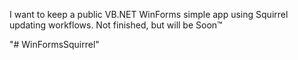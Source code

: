 I want to keep a public VB.NET WinForms simple app using Squirrel updating workflows.
Not finished, but will be Soon™

"# WinFormsSquirrel" 

